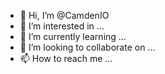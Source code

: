 - 👋 Hi, I’m @CamdenIO
- 👀 I’m interested in ...
- 🌱 I’m currently learning ...
- 💞️ I’m looking to collaborate on ...
- 📫 How to reach me ...

<!---
CamdenIO/CamdenIO is a ✨ special ✨ repository because its `README.md` (this file) appears on your GitHub profile.
You can click the Preview link to take a look at your changes.
--->
